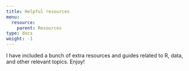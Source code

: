```yaml
---
title: Helpful resources
menu:
  resource:
    parent: Resources
type: docs
weight: -1
---
```


I have included a bunch of extra resources and guides related to R, data, and other relevant topics. Enjoy!
